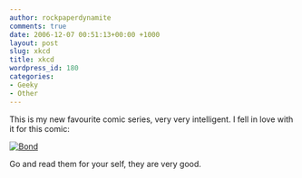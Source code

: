 ```yaml
---
author: rockpaperdynamite
comments: true
date: 2006-12-07 00:51:13+00:00 +1000
layout: post
slug: xkcd
title: xkcd
wordpress_id: 180
categories:
- Geeky
- Other
---
```


This is my new favourite comic series, very very intelligent.  I fell in love with it for this comic:

[![Bond](http://imgs.xkcd.com/comics/centrifugal_force.png)
](http://www.xkcd.com/c123.html)

Go and read them for your self, they are very good.

